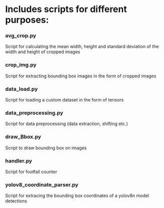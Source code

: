 # Includes scripts for different purposes:
### avg_crop.py
Script for calculating the mean width, height and standard deviation of the width and height of cropped images
### crop_img.py
Script for extracting bounding box images in the form of cropped images
### data_load.py
Script for loading a custom dataset in the form of tensors
### data_preprocessing.py
Script for data preprocessing (data extraction, shifting etc.)
### draw_Bbox.py
Script to draw bounding box on images
### handler.py
Script for footfall counter
### yolov8_coordinate_parser.py
Script for extracing the bounding box coordinates of a yolov8n model detections
